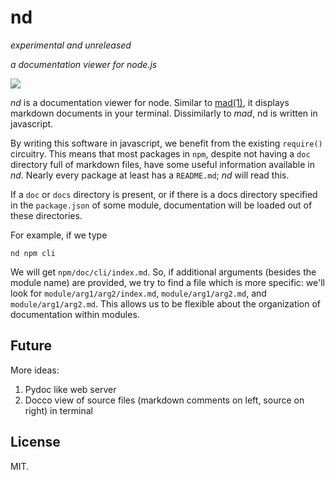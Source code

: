 # nd

_experimental and unreleased_

_a documentation viewer for node.js_

<img src="https://github.com/russfrank/nd/raw/master/shot.png" />

*nd* is a documentation viewer for node.  Similar to 
[mad(1)](http://tjholowaychuk.com/post/21100445420/going-mad-1),
it displays markdown documents in your terminal.  Dissimilarly to *mad*, nd
is written in javascript.  

By writing this software in javascript, we benefit
from the existing `require()` circuitry.  This means that most packages in
`npm`, despite not having a `doc` directory full of markdown files, have some
useful information available in *nd*.  Nearly every package at least has a
`README.md`; *nd* will read this.

If a `doc` or `docs` directory is present, or if there is a docs directory
specified in the `package.json` of some module, documentation will be loaded
out of these directories.  

For example, if we type

`nd npm cli`

We will get `npm/doc/cli/index.md`. So, if additional arguments (besides the
module name) are provided, we try to find a file which is more specific:
we'll look for `module/arg1/arg2/index.md`, `module/arg1/arg2.md`, and
`module/arg1/arg2.md`.  This allows us to be flexible about the organization
of documentation within modules.

## Future

More ideas:

1. Pydoc like web server
2. Docco view of source files (markdown comments on left, source on right) in terminal

## License

MIT.
